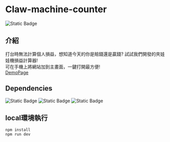 
# Claw-machine-counter
![Static Badge](https://img.shields.io/badge/version-1.0.0-green)

## 介紹
打台時無法計算個人損益，想知道今天的你是賠錢還是贏錢? 試試我們開發的夾娃娃機損益計算器!  
可在手機上將網站加到主畫面，一鍵打開最方便!  
[DemoPage](https://cookiecatowo.github.io/Claw-machine-counter/)

## Dependencies
![Static Badge](https://img.shields.io/badge/Vue-^3.4.21-%233fb984)
![Static Badge](https://img.shields.io/badge/Tailwindcss-^3.4.3-%2338bdf8?link=https://tailwindcss.com/)
![Static Badge](https://img.shields.io/badge/shadcn_vue-^0.10.4-%23303030?link=https://www.shadcn-vue.com/)


## local環境執行
```
npm install
npm run dev
```

